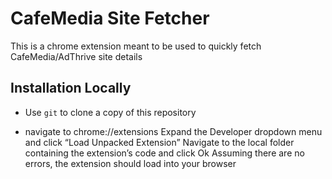 # CafeMedia Site Fetcher

This is a chrome extension meant to be used to quickly fetch
CafeMedia/AdThrive site details

## Installation Locally
- Use `git` to clone a copy of this repository

- navigate to chrome://extensions
Expand the Developer dropdown menu and click “Load Unpacked Extension”
Navigate to the local folder containing the extension’s code and click Ok
Assuming there are no errors, the extension should load into your browser